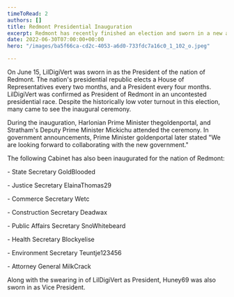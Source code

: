 ```yaml
---
timeToRead: 2
authors: []
title: Redmont Presidential Inauguration
excerpt: Redmont has recently finished an election and sworn in a new adminstration
date: 2022-06-30T07:00:00+00:00
hero: "/images/ba5f66ca-cd2c-4053-a6d0-733fdc7a16c0_1_102_o.jpeg"

---
```

On June 15, LilDigiVert was sworn in as the President of the nation of Redmont. The nation's presidential republic elects a House of Representatives every two months, and a President every four months. LilDigiVert was confirmed as President of Redmont in an uncontested presidential race. Despite the historically low voter turnout in this election, many came to see the inaugural ceremony. 

During the inauguration, Harlonian Prime Minister thegoldenportal, and Stratham's Deputy Prime Minister Mickichu attended the ceremony. In government announcements, Prime Minister goldenportal later stated "We are looking forward to collaborating with the new government." 

The following Cabinet has also been inaugurated for the nation of Redmont: 

\- State Secretary GoldBlooded 

\- Justice Secretary ElainaThomas29 

\- Commerce Secretary Wetc 

\- Construction Secretary Deadwax 

\- Public Affairs Secretary SnoWhitebeard 

\- Health Secretary Blockyelise 

\- Environment Secretary Teuntje123456 

\- Attorney General MilkCrack 

Along with the swearing in of LilDigiVert as President, Huney69 was also sworn in as Vice President.